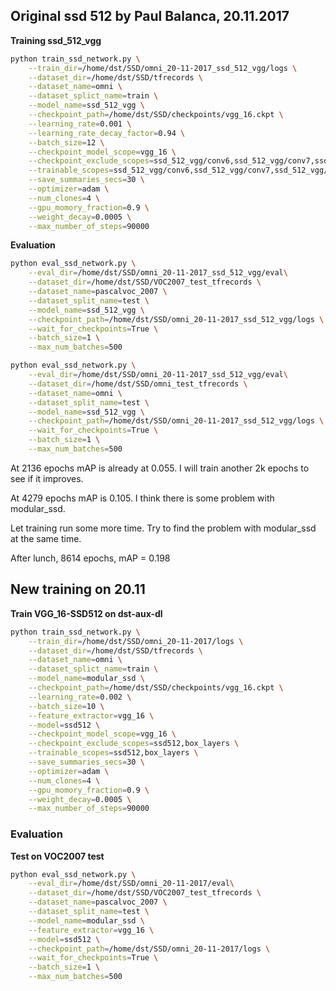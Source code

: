 ## Original ssd 512 by Paul Balanca, 20.11.2017
**Training ssd_512_vgg**
```bash
python train_ssd_network.py \
    --train_dir=/home/dst/SSD/omni_20-11-2017_ssd_512_vgg/logs \
    --dataset_dir=/home/dst/SSD/tfrecords \
    --dataset_name=omni \
    --dataset_splict_name=train \
    --model_name=ssd_512_vgg \
    --checkpoint_path=/home/dst/SSD/checkpoints/vgg_16.ckpt \
    --learning_rate=0.001 \
    --learning_rate_decay_factor=0.94 \
    --batch_size=12 \
    --checkpoint_model_scope=vgg_16 \
    --checkpoint_exclude_scopes=ssd_512_vgg/conv6,ssd_512_vgg/conv7,ssd_512_vgg/block8,ssd_512_vgg/block9,ssd_512_vgg/block10,ssd_512_vgg/block11,ssd_512_vgg/block12,ssd_512_vgg/block4_box,ssd_512_vgg/block7_box,ssd_512_vgg/block8_box,ssd_512_vgg/block9_box,ssd_512_vgg/block10_box,ssd_512_vgg/block11_box,ssd_512_vgg/block12_box \
    --trainable_scopes=ssd_512_vgg/conv6,ssd_512_vgg/conv7,ssd_512_vgg/block8,ssd_512_vgg/block9,ssd_512_vgg/block10,ssd_512_vgg/block11,ssd_512_vgg/block12,ssd_512_vgg/block4_box,ssd_512_vgg/block7_box,ssd_512_vgg/block8_box,ssd_512_vgg/block9_box,ssd_512_vgg/block10_box,ssd_512_vgg/block11_box,ssd_512_vgg/block12_box \
    --save_summaries_secs=30 \
    --optimizer=adam \
    --num_clones=4 \
    --gpu_momory_fraction=0.9 \
    --weight_decay=0.0005 \
    --max_number_of_steps=90000
``` 
**Evaluation**
```bash
python eval_ssd_network.py \
    --eval_dir=/home/dst/SSD/omni_20-11-2017_ssd_512_vgg/eval\
    --dataset_dir=/home/dst/SSD/VOC2007_test_tfrecords \
    --dataset_name=pascalvoc_2007 \
    --dataset_split_name=test \
    --model_name=ssd_512_vgg \
    --checkpoint_path=/home/dst/SSD/omni_20-11-2017_ssd_512_vgg/logs \
    --wait_for_checkpoints=True \
    --batch_size=1 \
    --max_num_batches=500
```

```bash
python eval_ssd_network.py \
    --eval_dir=/home/dst/SSD/omni_20-11-2017_ssd_512_vgg/eval\
    --dataset_dir=/home/dst/SSD/omni_test_tfrecords \
    --dataset_name=omni \
    --dataset_split_name=test \
    --model_name=ssd_512_vgg \
    --checkpoint_path=/home/dst/SSD/omni_20-11-2017_ssd_512_vgg/logs \
    --wait_for_checkpoints=True \
    --batch_size=1 \
    --max_num_batches=500
```
At 2136 epochs mAP is already at 0.055. I will train another 2k epochs to see if it improves.

At 4279 epochs mAP is 0.105. I think there is some problem with modular_ssd.

Let training run some more time. Try to find the problem with modular_ssd at the same time.

After lunch, 8614 epochs, mAP = 0.198

## New training on 20.11
**Train VGG_16-SSD512 on dst-aux-dl**
```bash
python train_ssd_network.py \
    --train_dir=/home/dst/SSD/omni_20-11-2017/logs \
    --dataset_dir=/home/dst/SSD/tfrecords \
    --dataset_name=omni \
    --dataset_splict_name=train \
    --model_name=modular_ssd \
    --checkpoint_path=/home/dst/SSD/checkpoints/vgg_16.ckpt \
    --learning_rate=0.002 \
    --batch_size=10 \
    --feature_extractor=vgg_16 \
    --model=ssd512 \
    --checkpoint_model_scope=vgg_16 \
    --checkpoint_exclude_scopes=ssd512,box_layers \
    --trainable_scopes=ssd512,box_layers \
    --save_summaries_secs=30 \
    --optimizer=adam \
    --num_clones=4 \
    --gpu_momory_fraction=0.9 \
    --weight_decay=0.0005 \
    --max_number_of_steps=90000
```
### Evaluation
**Test on VOC2007 test**
```bash
python eval_ssd_network.py \
    --eval_dir=/home/dst/SSD/omni_20-11-2017/eval\
    --dataset_dir=/home/dst/SSD/VOC2007_test_tfrecords \
    --dataset_name=pascalvoc_2007 \
    --dataset_split_name=test \
    --model_name=modular_ssd \
    --feature_extractor=vgg_16 \
    --model=ssd512 \
    --checkpoint_path=/home/dst/SSD/omni_20-11-2017/logs \
    --wait_for_checkpoints=True \
    --batch_size=1 \
    --max_num_batches=500
```

